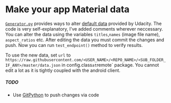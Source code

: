 Make your app Material data
===========================

[`Generator.py`](https://github.com/Protino/dump/blob/master/Lego/generator.py) provides ways to alter [default data](dl.dropboxusercontent.com/u/231329/xyzreader_data/data.json) provided by Udacity. The code is very self-explanatory, I've added comments wherever neccessary. You can alter the data using the variables `titles`,`names` (image file name), `aspect_ratios` etc. After editing the data you must commit the changes and push. Now you can run `test_endpoint()` method to verify results.

To use the new data, set `url` to `https://raw.githubusercontent.com/<USER_NAME>/<REPO_NAME>/<SUB_FOLDER_IF_ANY>/master/data.json` in config.class` at `remote` package. You cannot edit a lot as it is tightly coupled with the android client.


##### TODO
* Use [GitPython](https://github.com/gitpython-developers/GitPython) to push changes via code 



